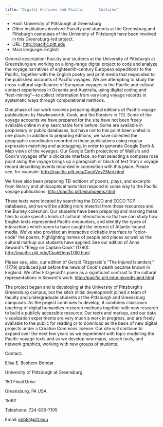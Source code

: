 ```yaml
---
title: "Digital Archives and Pacific       Cultures"
---
```





* Host: University of Pittsburgh at
 Greensburg
* Other institutions involved:
 Faculty and students at the
 Greensburg and Pittsburgh campuses of the University of
 Pittsburgh have been involved in this Greensburg-led
 project.
* URL: <http://pacific.pitt.edu>
* Main language: English



General description: Faculty and students at the
 University of Pittsburgh at Greensburg are working on a
 long-range digital project to code and analyze the voyage
 narratives of eighteenth-century European expeditions to the
 Pacific, together with the English poetry and print media
 that responded to the published accounts of Pacific voyages.
 We are attempting to study the cross-cultural significance of
 European voyages in the Pacific and cultural contact
 experiences in Oceania and Australia, using digital coding
 and “text-mining”—to collect information from very long
 voyage records in systematic ways through computational
 methods.
 

 One phase of our work involves preparing digital editions of
 Pacific voyage publications by Hawkesworth, Cook, and the
 Forsters in TEI. Some of the voyage accounts we have prepared
 for the site have not been freely available online in any
 searchable form before. Some are available in proprietary or
 public databases, but have not to this point been united in
 one place. In addition to preparing editions, we have
 collected the geographic coordinates recorded in these
 publications using regular expression matching and
 autotagging, in order to generate Google Earth & Map
 views of the voyages. Our Google Earth projections of
 Wallis's and Cook's voyages offer a clickable interface, so
 that selecting a compass rose point along the voyage brings
 up a paragraph or block of text from a voyage record
 describing events recorded in connection with this place.
 Please see, for example:
 http://pacific.pitt.edu/CookVoy2Map.html
 

 We have also been preparing TEI editions of poems, plays, and
 excerpts from literary and philosophical texts that respond
 in some way to the Pacific voyage publications:
 http://pacific.pitt.edu/poems.html
 
 These texts were located by searching the ECCO and ECCO TCP
 databases, and we will be adding more material from these
 resources and the Burney collection. Our students have been
 preparing and marking these files to code specific kinds of
 cultural interactions so that we can study how English texts
 represented Pacific encounters, and identify the types of
 interactions which seem to have caught the interest of
 Atlantic-bound media. We've also provided an interactive
 clickable interface to "color-code" the poems, highlighting
 names of people and places as well as the cultural markup our
 students have applied: See our edition of Anna Seward's
 "Elegy on Captain Cook" (1780):
 http://pacific.pitt.edu/CookElegy1780.html
 

 Please see, also, our edition of Gerald Fitzgerald's "The
 Injured Islanders," (1779) produced just before the news of
 Cook's death became known in England. We offer Fitzgerald's
 poem as a significant contrast to the cultural
 representations in Seward's work:
 http://pacific.pitt.edu/InjuredIsland.html
 

 The project began and is developing at the University of
 Pittsburgh’s Greensburg campus, but the site’s initial
 development joined a team of faculty and undergraduate
 students at the Pittsburgh and Greensburg campuses. As the
 project continues to develop, it combines classroom teaching
 of digital humanities research methods together with new
 research to build a publicly accessible resource. Our texts
 and markup, and our data visualization experiments are very
 much a work in progress, and are freely available to the
 public for reading or to download as the basis of new digital
 projects under a Creative Commons license. Our site will
 continue to expand over the next few years as we experiment
 with topic modelling the Pacific voyage texts and as we
 develop new maps, search tools, and network graphics, working
 with new groups of students.
 




Contact:
 



Elisa E. Beshero-Bondar


University of Pittsburgh at
 Greensburg
 
 150 Finoli Drive
 
 Greensburg, PA USA
 
 15601



Telephone: 724-836-7195



Email: [ebb8@pitt.edu](mailto:ebb8@pitt.edu)





